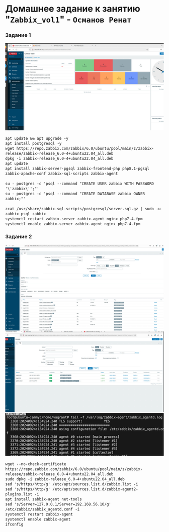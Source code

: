 # Домашнее задание к занятию "`Zabbix_vol1`" - `Османов Ренат`


### Задание 1

![img](https://github.com/racnuzg9u/netologyHW/blob/main/img/zabbix_vol1/zabbix1.1.png)


````
apt update && apt upgrade -y
apt install postgresql -y
wget https://repo.zabbix.com/zabbix/6.0/ubuntu/pool/main/z/zabbix-release/zabbix-release_6.0-4+ubuntu22.04_all.deb
dpkg -i zabbix-release_6.0-4+ubuntu22.04_all.deb
apt update
apt install zabbix-server-pgsql zabbix-frontend-php php8.1-pgsql zabbix-apache-conf zabbix-sql-scripts zabbix-agent

su - postgres -c 'psql --command "CREATE USER zabbix WITH PASSWORD '\'zabbix\'';"'
su - postgres -c 'psql --command "CREATE DATABASE zabbix OWNER zabbix;"'

zcat /usr/share/zabbix-sql-scripts/postgresql/server.sql.gz | sudo -u zabbix psql zabbix
systemctl restart zabbix-server zabbix-agent nginx php7.4-fpm
systemctl enable zabbix-server zabbix-agent nginx php7.4-fpm

````

### Задание 2
![img](https://github.com/racnuzg9u/netologyHW/blob/main/img/zabbix_vol1/zabbix2.1.png)
![img](https://github.com/racnuzg9u/netologyHW/blob/main/img/zabbix_vol1/zabbix2.2.png)
![img](https://github.com/racnuzg9u/netologyHW/blob/main/img/zabbix_vol1/zabbix2.3.png)



````
wget --no-check-certificate https://repo.zabbix.com/zabbix/6.0/ubuntu/pool/main/z/zabbix-release/zabbix-release_6.0-4+ubuntu22.04_all.deb
sudo dpkg -i zabbix-release_6.0-4+ubuntu22.04_all.deb
sed 's/https/http/g' /etc/apt/sources.list.d/zabbix.list -i
sed 's/https/http/g' /etc/apt/sources.list.d/zabbix-agent2-plugins.list -i
apt install zabbix-agent net-tools
sed 's/Server=127.0.0.1/Server=192.168.56.10/g' /etc/zabbix/zabbix_agentd.conf -i
systemctl restart zabbix-agent
systemctl enable zabbix-agent
ifconfig
````


